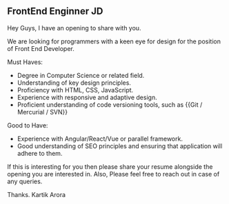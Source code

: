 ## FrontEnd Enginner JD

Hey Guys, I have an opening to share with you. 


We are looking for programmers with a keen eye for design for the position of Front End Developer. 


Must Haves:
* Degree in Computer Science or related field.
* Understanding of key design principles.
* Proficiency with HTML, CSS, JavaScript.
* Experience with responsive and adaptive design.
* Proficient understanding of code versioning tools, such as {{Git / Mercurial / SVN}}


Good to Have:

* Experience with Angular/React/Vue or parallel framework.
* Good understanding of SEO principles and ensuring that application will adhere to them.



If this is interesting for you then please share your resume alongside the opening you are interested in. Also, Please feel free to reach out in case of any queries. 
 
Thanks. 
Kartik Arora